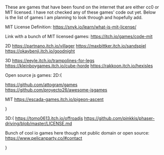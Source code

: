These are games that have been found on the internet that are either cc0 or MIT licensed. I have not checked any of these games' code out yet. Below is the list of games I am planning to look through and hopefully add.

MIT License Definition: https://snyk.io/learn/what-is-mit-license/

Link with a bunch of MIT licensed games:
https://itch.io/games/code-mit

2D
https://partnano.itch.io/villager
https://maxbittker.itch.io/sandspiel
https://okaybenji.itch.io/goodnight

3D
https://eeyle.itch.io/trampolines-for-legs
https://kleinboygames.itch.io/cube-horde
https://rakkoon.itch.io/hexisles


Open source js games:
2D:{

https://github.com/attogram/games
https://github.com/proyecto26/awesome-jsgames

MIT
https://escada-games.itch.io/pigeon-ascent

}

3D:{
https://tomo0613.itch.io/offroadjs
https://github.com/pinkkis/phaser-driving/blob/master/LICENSE.md

Bunch of cool io games here though not public domain or open source:
https://www.pelicanparty.co/#contact

}
